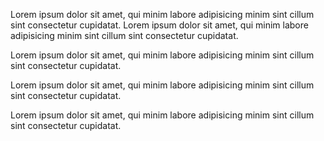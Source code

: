 Lorem ipsum dolor sit amet, qui minim labore adipisicing minim sint cillum sint consectetur cupidatat.
Lorem ipsum dolor sit amet, qui minim labore adipisicing minim sint cillum sint consectetur cupidatat.

Lorem ipsum dolor sit amet, qui minim labore adipisicing minim sint cillum sint consectetur cupidatat.

Lorem ipsum dolor sit amet, qui minim labore adipisicing minim sint cillum sint consectetur cupidatat.

Lorem ipsum dolor sit amet, qui minim labore adipisicing minim sint cillum sint consectetur cupidatat.
